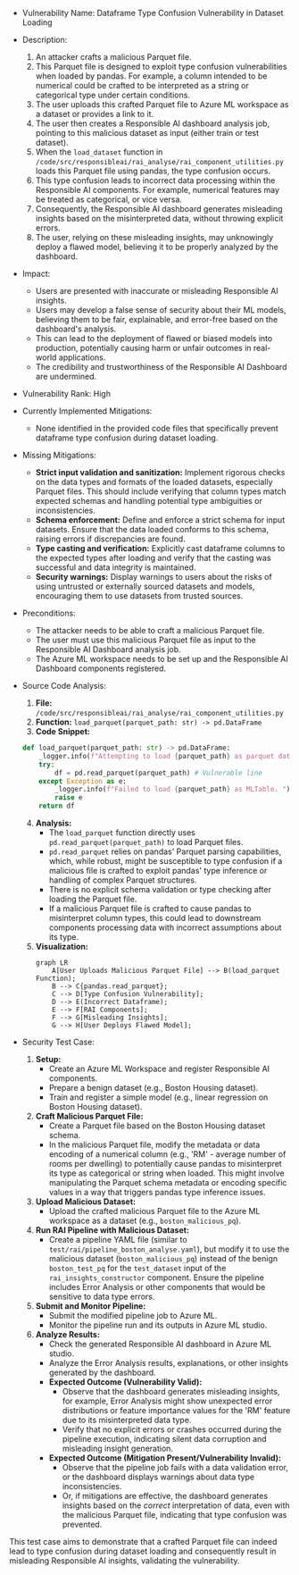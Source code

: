 - Vulnerability Name: Dataframe Type Confusion Vulnerability in Dataset Loading

- Description:
    1. An attacker crafts a malicious Parquet file.
    2. This Parquet file is designed to exploit type confusion vulnerabilities when loaded by pandas. For example, a column intended to be numerical could be crafted to be interpreted as a string or categorical type under certain conditions.
    3. The user uploads this crafted Parquet file to Azure ML workspace as a dataset or provides a link to it.
    4. The user then creates a Responsible AI dashboard analysis job, pointing to this malicious dataset as input (either train or test dataset).
    5. When the `load_dataset` function in `/code/src/responsibleai/rai_analyse/rai_component_utilities.py` loads this Parquet file using pandas, the type confusion occurs.
    6. This type confusion leads to incorrect data processing within the Responsible AI components. For example, numerical features may be treated as categorical, or vice versa.
    7. Consequently, the Responsible AI dashboard generates misleading insights based on the misinterpreted data, without throwing explicit errors.
    8. The user, relying on these misleading insights, may unknowingly deploy a flawed model, believing it to be properly analyzed by the dashboard.

- Impact:
    - Users are presented with inaccurate or misleading Responsible AI insights.
    - Users may develop a false sense of security about their ML models, believing them to be fair, explainable, and error-free based on the dashboard's analysis.
    - This can lead to the deployment of flawed or biased models into production, potentially causing harm or unfair outcomes in real-world applications.
    - The credibility and trustworthiness of the Responsible AI Dashboard are undermined.

- Vulnerability Rank: High

- Currently Implemented Mitigations:
    - None identified in the provided code files that specifically prevent dataframe type confusion during dataset loading.

- Missing Mitigations:
    - **Strict input validation and sanitization:** Implement rigorous checks on the data types and formats of the loaded datasets, especially Parquet files. This should include verifying that column types match expected schemas and handling potential type ambiguities or inconsistencies.
    - **Schema enforcement:** Define and enforce a strict schema for input datasets. Ensure that the data loaded conforms to this schema, raising errors if discrepancies are found.
    - **Type casting and verification:** Explicitly cast dataframe columns to the expected types after loading and verify that the casting was successful and data integrity is maintained.
    - **Security warnings:** Display warnings to users about the risks of using untrusted or externally sourced datasets and models, encouraging them to use datasets from trusted sources.

- Preconditions:
    - The attacker needs to be able to craft a malicious Parquet file.
    - The user must use this malicious Parquet file as input to the Responsible AI Dashboard analysis job.
    - The Azure ML workspace needs to be set up and the Responsible AI Dashboard components registered.

- Source Code Analysis:
    1. **File:** `/code/src/responsibleai/rai_analyse/rai_component_utilities.py`
    2. **Function:** `load_parquet(parquet_path: str) -> pd.DataFrame`
    3. **Code Snippet:**
    ```python
    def load_parquet(parquet_path: str) -> pd.DataFrame:
        _logger.info(f"Attempting to load {parquet_path} as parquet dataset")
        try:
            df = pd.read_parquet(parquet_path) # Vulnerable line
        except Exception as e:
            _logger.info(f"Failed to load {parquet_path} as MLTable. ")
            raise e
        return df
    ```
    4. **Analysis:**
        - The `load_parquet` function directly uses `pd.read_parquet(parquet_path)` to load Parquet files.
        - `pd.read_parquet` relies on pandas' Parquet parsing capabilities, which, while robust, might be susceptible to type confusion if a malicious file is crafted to exploit pandas' type inference or handling of complex Parquet structures.
        - There is no explicit schema validation or type checking after loading the Parquet file.
        - If a malicious Parquet file is crafted to cause pandas to misinterpret column types, this could lead to downstream components processing data with incorrect assumptions about its type.
    5. **Visualization:**
        ```mermaid
        graph LR
            A[User Uploads Malicious Parquet File] --> B(load_parquet Function);
            B --> C{pandas.read_parquet};
            C --> D[Type Confusion Vulnerability];
            D --> E(Incorrect Dataframe);
            E --> F[RAI Components];
            F --> G[Misleading Insights];
            G --> H[User Deploys Flawed Model];
        ```

- Security Test Case:
    1. **Setup:**
        - Create an Azure ML Workspace and register Responsible AI components.
        - Prepare a benign dataset (e.g., Boston Housing dataset).
        - Train and register a simple model (e.g., linear regression on Boston Housing dataset).
    2. **Craft Malicious Parquet File:**
        - Create a Parquet file based on the Boston Housing dataset schema.
        - In the malicious Parquet file, modify the metadata or data encoding of a numerical column (e.g., 'RM' - average number of rooms per dwelling) to potentially cause pandas to misinterpret its type as categorical or string when loaded. This might involve manipulating the Parquet schema metadata or encoding specific values in a way that triggers pandas type inference issues.
    3. **Upload Malicious Dataset:**
        - Upload the crafted malicious Parquet file to the Azure ML workspace as a dataset (e.g., `boston_malicious_pq`).
    4. **Run RAI Pipeline with Malicious Dataset:**
        - Create a pipeline YAML file (similar to `test/rai/pipeline_boston_analyse.yaml`), but modify it to use the malicious dataset (`boston_malicious_pq`) instead of the benign `boston_test_pq` for the `test_dataset` input of the `rai_insights_constructor` component. Ensure the pipeline includes Error Analysis or other components that would be sensitive to data type errors.
    5. **Submit and Monitor Pipeline:**
        - Submit the modified pipeline job to Azure ML.
        - Monitor the pipeline run and its outputs in Azure ML studio.
    6. **Analyze Results:**
        - Check the generated Responsible AI dashboard in Azure ML studio.
        - Analyze the Error Analysis results, explanations, or other insights generated by the dashboard.
        - **Expected Outcome (Vulnerability Valid):**
            - Observe that the dashboard generates misleading insights, for example, Error Analysis might show unexpected error distributions or feature importance values for the 'RM' feature due to its misinterpreted data type.
            - Verify that no explicit errors or crashes occurred during the pipeline execution, indicating silent data corruption and misleading insight generation.
        - **Expected Outcome (Mitigation Present/Vulnerability Invalid):**
            - Observe that the pipeline job fails with a data validation error, or the dashboard displays warnings about data type inconsistencies.
            - Or, if mitigations are effective, the dashboard generates insights based on the *correct* interpretation of data, even with the malicious Parquet file, indicating that type confusion was prevented.

This test case aims to demonstrate that a crafted Parquet file can indeed lead to type confusion during dataset loading and consequently result in misleading Responsible AI insights, validating the vulnerability.